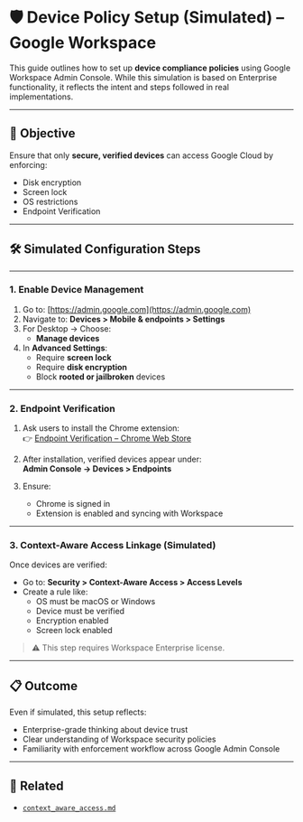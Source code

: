 # 🛡️ Device Policy Setup (Simulated) – Google Workspace

This guide outlines how to set up **device compliance policies** using Google Workspace Admin Console. While this simulation is based on Enterprise functionality, it reflects the intent and steps followed in real implementations.

---

## 🎯 Objective

Ensure that only **secure, verified devices** can access Google Cloud by enforcing:
- Disk encryption
- Screen lock
- OS restrictions
- Endpoint Verification

---

## 🛠️ Simulated Configuration Steps

---

### 1. Enable Device Management

1. Go to: [https://admin.google.com](https://admin.google.com)
2. Navigate to: **Devices > Mobile & endpoints > Settings**
3. For Desktop → Choose:
   - **Manage devices**
4. In **Advanced Settings**:
   - Require **screen lock**
   - Require **disk encryption**
   - Block **rooted or jailbroken** devices

---

### 2. Endpoint Verification

1. Ask users to install the Chrome extension:  
   👉 [Endpoint Verification – Chrome Web Store](https://chrome.google.com/webstore/detail/endpoint-verification/bfdcgfclilajhigdemnphahnpoikkbnb)

2. After installation, verified devices appear under:  
   **Admin Console → Devices > Endpoints**

3. Ensure:
   - Chrome is signed in
   - Extension is enabled and syncing with Workspace

---

### 3. Context-Aware Access Linkage (Simulated)

Once devices are verified:
- Go to: **Security > Context-Aware Access > Access Levels**
- Create a rule like:
  - OS must be macOS or Windows
  - Device must be verified
  - Encryption enabled
  - Screen lock enabled

> ⚠️ This step requires Workspace Enterprise license.


---

## 📋 Outcome

Even if simulated, this setup reflects:
- Enterprise-grade thinking about device trust
- Clear understanding of Workspace security policies
- Familiarity with enforcement workflow across Google Admin Console

---

## 🔗 Related

- [`context_aware_access.md`](./context_aware_access.md)

